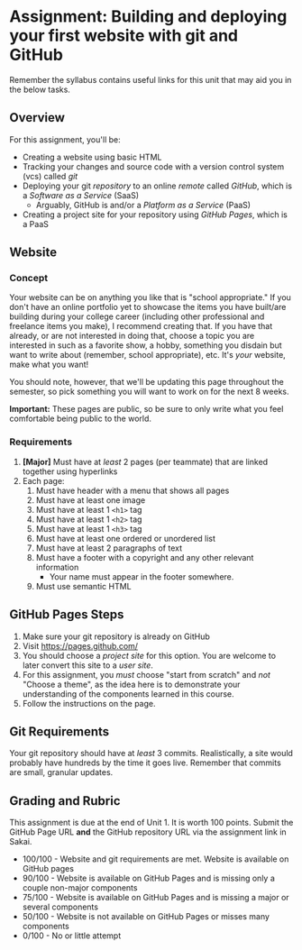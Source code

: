 # Assignment: Building and deploying your first website with git and GitHub

Remember the syllabus contains useful links for this unit that may aid you  in the below tasks.

## Overview
For this assignment, you'll be:
 
* Creating a website using basic HTML
* Tracking your changes and source code with a version control system (vcs) called _git_
* Deploying your git _repository_ to an online _remote_ called _GitHub_, which is a _Software as a Service_ (SaaS) 
    * Arguably, GitHub is and/or a _Platform as a Service_ (PaaS)
* Creating a project site for your repository using _GitHub Pages_, which is a PaaS

## Website

### Concept
Your website can be on anything you like that is "school appropriate." If you don't have an online portfolio yet to showcase the items you have built/are building during your college career (including other professional and freelance items you make), I recommend creating that. If you have that already, or are not interested in doing that, choose a topic you are interested in such as a favorite show, a hobby, something you disdain but want to write about (remember, school appropriate), etc. It's _your_ website, make what you want! 

You should note, however, that we'll be updating this page throughout the semester, so pick something you will want to work on for the next 8 weeks.   

**Important:** These pages are public, so be sure to only write what you feel comfortable being public to the world.

### Requirements
1. **[Major]** Must have at _least_ 2 pages (per teammate) that are linked together using hyperlinks
1. Each page:
    1. Must have header with a menu that shows all pages
    1. Must have at least one image
    1. Must have at least 1 `<h1>` tag
    1. Must have at least 1 `<h2>` tag
    1. Must have at least 1 `<h3>` tag
    1. Must have at least one ordered or unordered list
    1. Must have at least 2 paragraphs of text
    1. Must have a footer with a copyright and any other relevant information
        * Your name must appear in the footer somewhere.
    1. Must use semantic HTML

## GitHub Pages Steps

1. Make sure your git repository is already on GitHub
1. Visit <https://pages.github.com/>
1. You should choose a _project site_ for this option. You are welcome to later convert this site to a _user site_.
1. For this assignment, you _must_ choose "start from scratch" and _not_ "Choose a theme", as the idea here is to demonstrate your understanding of the components learned in this course.
1. Follow the instructions on the page.

## Git Requirements

Your git repository should have at _least_ 3 commits. Realistically, a site would probably have hundreds by the time it goes live. Remember that commits are small, granular updates.


## Grading and Rubric

This assignment is due at the end of Unit 1. It is worth 100 points. Submit the GitHub Page URL **and** the GitHub repository URL via the assignment link in Sakai. 

* 100/100 - Website and git requirements are met. Website is available on GitHub pages
* 90/100 - Website is available on GitHub Pages and is missing only a couple non-major components
* 75/100 - Website is available on GitHub Pages and is missing a major or several components
* 50/100 - Website is not available on GitHub Pages or misses many components
* 0/100 - No or little attempt